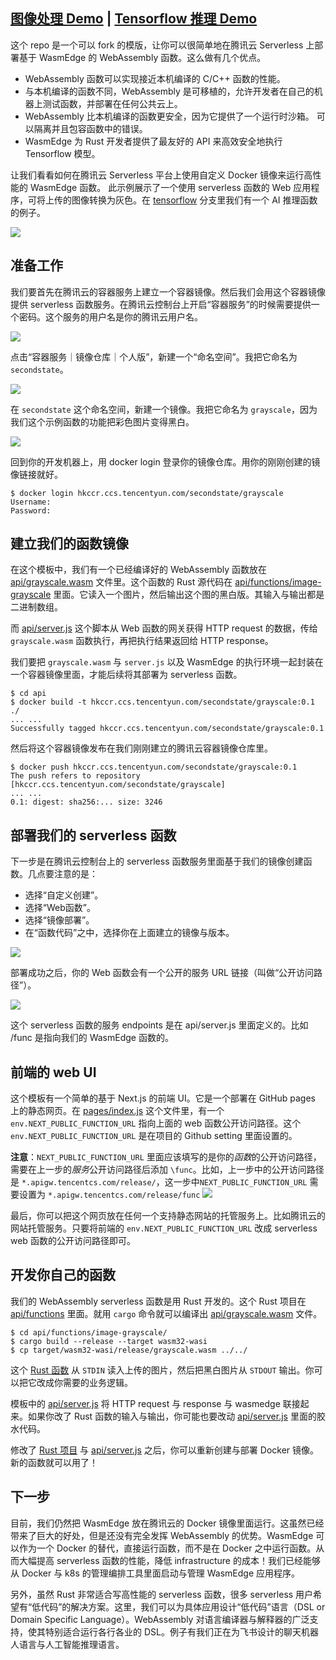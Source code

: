 ## [图像处理 Demo](https://second-state.github.io/tencent-scf-wasm-runtime/) | [Tensorflow 推理 Demo](https://juntao.github.io/tencent-scf-wasm-runtime/)

这个 repo 是一个可以 fork 的模版，让你可以很简单地在腾讯云 Serverless 上部署基于 WasmEdge 的 WebAssembly 函数。这么做有几个优点。

* WebAssembly 函数可以实现接近本机编译的 C/C++ 函数的性能。
* 与本机编译的函数不同，WebAssembly 是可移植的，允许开发者在自己的机器上测试函数，并部署在任何公共云上。
* WebAssembly 比本机编译的函数更安全，因为它提供了一个运行时沙箱。 可以隔离并且包容函数中的错误。
* WasmEdge 为 Rust 开发者提供了最友好的 API 来高效安全地执行 Tensorflow 模型。

让我们看看如何在腾讯云 Serverless 平台上使用自定义 Docker 镜像来运行高性能的 WasmEdge 函数。 此示例展示了一个使用 serverless 函数的 Web 应用程序，可将上传的图像转换为灰色。在 [tensorflow](https://github.com/second-state/tencent-scf-wasm-runtime/tree/tensorflow) 分支里我们有一个 AI 推理函数的例子。

![](tencent-scf-wasmedge-runtime.gif)

## 准备工作

我们要首先在腾讯云的容器服务上建立一个容器镜像。然后我们会用这个容器镜像提供 serverless 函数服务。在腾讯云控制台上开启“容器服务”的时候需要提供一个密码。这个服务的用户名是你的腾讯云用户名。

![](docs/images/password.png)

点击“容器服务｜镜像仓库｜个人版”，新建一个“命名空间”。我把它命名为 `secondstate`。

![](docs/images/create_container_repo.png)

在 `secondstate` 这个命名空间，新建一个镜像。我把它命名为 `grayscale`，因为我们这个示例函数的功能把彩色图片变得黑白。

![](docs/images/create_container_image.png)

回到你的开发机器上，用 docker login 登录你的镜像仓库。用你的刚刚创建的镜像链接就好。

```
$ docker login hkccr.ccs.tencentyun.com/secondstate/grayscale
Username:
Password:
```

## 建立我们的函数镜像

在这个模板中，我们有一个已经编译好的 WebAssembly 函数放在 [api/grayscale.wasm](api/grayscale.wasm) 文件里。这个函数的 Rust 源代码在 [api/functions/image-grayscale](api/functions/image-grayscale) 里面。它读入一个图片，然后输出这个图的黑白版。其输入与输出都是二进制数组。

而 [api/server.js](api/server.js) 这个脚本从 Web 函数的网关获得 HTTP request 的数据，传给 `grayscale.wasm` 函数执行，再把执行结果返回给 HTTP response。

我们要把 `grayscale.wasm` 与 `server.js` 以及 WasmEdge 的执行环境一起封装在一个容器镜像里面，才能后续将其部署为 serverless 函数。

```
$ cd api
$ docker build -t hkccr.ccs.tencentyun.com/secondstate/grayscale:0.1 ./
... ...
Successfully tagged hkccr.ccs.tencentyun.com/secondstate/grayscale:0.1
```

然后将这个容器镜像发布在我们刚刚建立的腾讯云容器镜像仓库里。

```
$ docker push hkccr.ccs.tencentyun.com/secondstate/grayscale:0.1
The push refers to repository [hkccr.ccs.tencentyun.com/secondstate/grayscale]
... ...
0.1: digest: sha256:... size: 3246
```

## 部署我们的 serverless 函数

下一步是在腾讯云控制台上的 serverless 函数服务里面基于我们的镜像创建函数。几点要注意的是：

* 选择“自定义创建”。
* 选择“Web函数”。
* 选择“镜像部署”。
* 在“函数代码”之中，选择你在上面建立的镜像与版本。

![](docs/images/create_function.png)

部署成功之后，你的 Web 函数会有一个公开的服务 URL 链接（叫做“公开访问路径”）。

![](docs/images/web_function_url.png)

这个 serverless 函数的服务 endpoints 是在 api/server.js 里面定义的。比如 /func 是指向我们的 WasmEdge 函数的。

## 前端的 web UI

这个模板有一个简单的基于 Next.js 的前端 UI。它是一个部署在 GitHub pages 上的静态网页。在 [pages/index.js](pages/index.js) 这个文件里，有一个 `env.NEXT_PUBLIC_FUNCTION_URL` 指向上面的 web 函数公开访问路径。这个 `env.NEXT_PUBLIC_FUNCTION_URL` 是在项目的 Github setting 里面设置的。

**注意**：`NEXT_PUBLIC_FUNCTION_URL` 里面应该填写的是你的*函数*的公开访问路径，需要在上一步的*服务*公开访问路径后添加 `\func`。比如，上一步中的公开访问路径是 `*.apigw.tencentcs.com/release/`，这一步中`NEXT_PUBLIC_FUNCTION_URL` 需要设置为 `*.apigw.tencentcs.com/release/func`
![](docs/images/github_pages_env.png)

最后，你可以把这个网页放在任何一个支持静态网站的托管服务上。比如腾讯云的网站托管服务。只要将前端的 `env.NEXT_PUBLIC_FUNCTION_URL` 改成 serverless web 函数的公开访问路径即可。

## 开发你自己的函数

我们的 WebAssembly serverless 函数是用 Rust 开发的。这个 Rust 项目在 [api/functions](api/functions) 里面。就用 `cargo` 命令就可以编译出 [api/grayscale.wasm](api/grayscale.wasm) 文件。

```
$ cd api/functions/image-grayscale/
$ cargo build --release --target wasm32-wasi
$ cp target/wasm32-wasi/release/grayscale.wasm ../../
```

这个 [Rust 函数](api/functions/image-grayscale/src/main.rs) 从 `STDIN` 读入上传的图片，然后把黑白图片从 `STDOUT` 输出。你可以把它改成你需要的业务逻辑。

模板中的 [api/server.js](api/server.js) 将 HTTP request 与 response 与 wasmedge 联接起来。如果你改了 Rust 函数的输入与输出，你可能也要改动 [api/server.js](api/server.js) 里面的胶水代码。

修改了 [Rust 项目](api/functions/image-grayscale/) 与 [api/server.js](api/server.js) 之后，你可以重新创建与部署 Docker 镜像。新的函数就可以用了！

## 下一步

目前，我们仍然把 WasmEdge 放在腾讯云的 Docker 镜像里面运行。这虽然已经带来了巨大的好处，但是还没有完全发挥 WebAssembly 的优势。WasmEdge 可以作为一个 Docker 的替代，直接运行函数，而不是在 Docker 之中运行函数。从而大幅提高 serverless 函数的性能，降低 infrastructure 的成本！我们已经能够从 Docker 与 k8s 的管理编排工具里面启动与管理 WasmEdge 应用程序。

另外，虽然 Rust 非常适合写高性能的 serverless 函数，很多 serverless 用户希望有“低代码”的解决方案。这里，我们可以为具体应用设计“低代码”语言（DSL or Domain Specific Language）。WebAssembly 对语言编译器与解释器的广泛支持，使其特别适合运行各行各业的 DSL。例子有我们正在为飞书设计的聊天机器人语言与人工智能推理语言。

